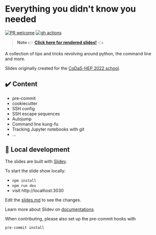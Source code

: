 # Everything you didn't know you needed

[![PR welcome](https://img.shields.io/badge/PR-Welcome-%23FF8300.svg)](https://git-scm.com/book/en/v2/GitHub-Contributing-to-a-Project)
[![gh actions](https://github.com/klieret/everything-you-didnt-now-you-needed/actions/workflows/deploy.yml/badge.svg)](https://github.com/klieret/everything-you-didnt-now-you-needed/actions)

> **Note**
> 👉 [**Click here for rendered slides!**](https://klieret.github.io/everything-you-didnt-now-you-needed/) 👈

A collection of tips and tricks revolving around python, the command line and more.

Slides originally created for the [CoDaS-HEP 2022 school](https://indico.cern.ch/event/1151367/).

## ✔️ Content

* pre-commit
* cookiecutter
* SSH config
* SSH escape sequences
* Autojump
* Command line kung-fu
* Tracking Jupyter notebooks with git
* ...

## 🧰 Local development

The slides are built with [Slidev](https://github.com/slidevjs/slidev).

To start the slide show locally:

- `npm install`
- `npm run dev`
- visit http://localhost:3030

Edit the [slides.md](./slides.md) to see the changes.

Learn more about Slidev on [documentations](https://sli.dev/).

When contributing, please also set up the pre-commit hooks with

```bash
pre-commit install
```
